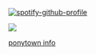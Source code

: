 [![spotify-github-profile](https://spotify-github-profile.kittinanx.com/api/view?uid=31ehtcwmjc3nays62yf2gp3toe44&cover_image=true&theme=natemoo-re&show_offline=false&background_color=858585&interchange=false&bar_color=b51a00&bar_color_cover=false)](https://github.com/kittinan/spotify-github-profile)

![](https://komarev.com/ghpvc/?username=goldensecond&color=red&style=plastic)

[ponytown info](https://rentry.co/cryingoutmayday)
